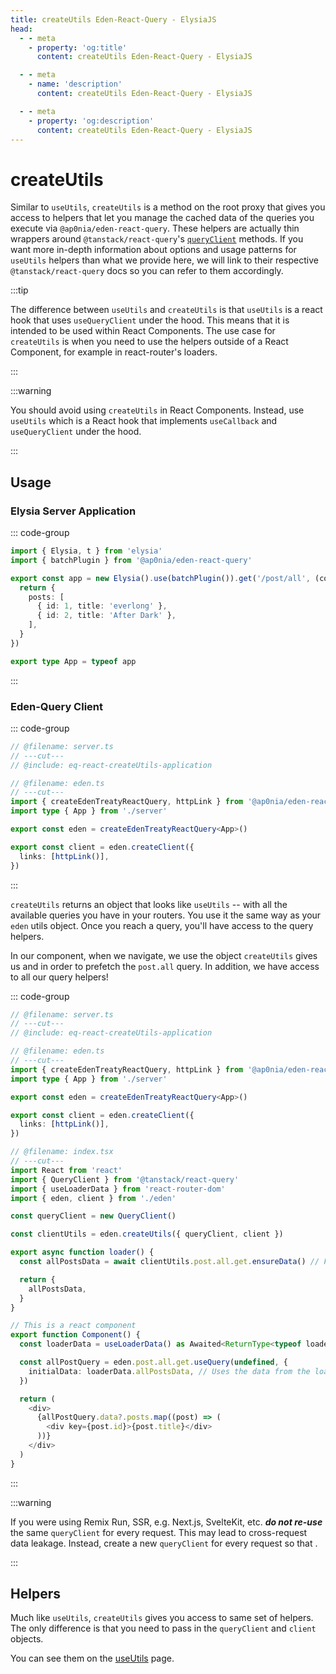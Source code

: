 ```yaml
---
title: createUtils Eden-React-Query - ElysiaJS
head:
  - - meta
    - property: 'og:title'
      content: createUtils Eden-React-Query - ElysiaJS

  - - meta
    - name: 'description'
      content: createUtils Eden-React-Query - ElysiaJS

  - - meta
    - property: 'og:description'
      content: createUtils Eden-React-Query - ElysiaJS
---
```


# createUtils

Similar to `useUtils`, `createUtils` is a method on the root proxy that gives you access
to helpers that let you manage the cached data of the queries you execute via `@ap0nia/eden-react-query`.
These helpers are actually thin wrappers around
`@tanstack/react-query`'s [`queryClient`](https://tanstack.com/query/v5/docs/reference/QueryClient) methods. If you want more in-depth information about options and usage patterns for `useUtils` helpers than what we provide here, we will link to their respective `@tanstack/react-query` docs so you can refer to them accordingly.

:::tip

The difference between `useUtils` and `createUtils` is that `useUtils` is a react hook that uses `useQueryClient` under the hood.
This means that it is intended to be used within React Components.
The use case for `createUtils` is when you need to use the helpers outside of a React Component,
for example in react-router's loaders.

:::

:::warning

You should avoid using `createUtils` in React Components.
Instead, use `useUtils` which is a React hook that implements `useCallback` and `useQueryClient` under the hood.

:::

## Usage

### Elysia Server Application

::: code-group

```typescript twoslash include eq-react-createUtils-application [server.ts]
import { Elysia, t } from 'elysia'
import { batchPlugin } from '@ap0nia/eden-react-query'

export const app = new Elysia().use(batchPlugin()).get('/post/all', (context) => {
  return {
    posts: [
      { id: 1, title: 'everlong' },
      { id: 2, title: 'After Dark' },
    ],
  }
})

export type App = typeof app
```

:::

### Eden-Query Client

::: code-group

```typescript twoslash
// @filename: server.ts
// ---cut---
// @include: eq-react-createUtils-application

// @filename: eden.ts
// ---cut---
import { createEdenTreatyReactQuery, httpLink } from '@ap0nia/eden-react-query'
import type { App } from './server'

export const eden = createEdenTreatyReactQuery<App>()

export const client = eden.createClient({
  links: [httpLink()],
})
```

:::

`createUtils` returns an object that looks like `useUtils` --
with all the available queries you have in your routers.
You use it the same way as your `eden` utils object.
Once you reach a query, you'll have access to the query helpers.

In our component, when we navigate, we use the object `createUtils` gives us and
in order to prefetch the `post.all` query.
In addition, we have access to all our query helpers!

::: code-group

```typescript twoslash [index.tsx]
// @filename: server.ts
// ---cut---
// @include: eq-react-createUtils-application

// @filename: eden.ts
// ---cut---
import { createEdenTreatyReactQuery, httpLink } from '@ap0nia/eden-react-query'
import type { App } from './server'

export const eden = createEdenTreatyReactQuery<App>()

export const client = eden.createClient({
  links: [httpLink()],
})

// @filename: index.tsx
// ---cut---
import React from 'react'
import { QueryClient } from '@tanstack/react-query'
import { useLoaderData } from 'react-router-dom'
import { eden, client } from './eden'

const queryClient = new QueryClient()

const clientUtils = eden.createUtils({ queryClient, client })

export async function loader() {
  const allPostsData = await clientUtils.post.all.get.ensureData() // Fetches data if it doesn't exist in the cache

  return {
    allPostsData,
  }
}

// This is a react component
export function Component() {
  const loaderData = useLoaderData() as Awaited<ReturnType<typeof loader>>

  const allPostQuery = eden.post.all.get.useQuery(undefined, {
    initialData: loaderData.allPostsData, // Uses the data from the loader
  })

  return (
    <div>
      {allPostQuery.data?.posts.map((post) => (
        <div key={post.id}>{post.title}</div>
      ))}
    </div>
  )
}
```

:::

:::warning

If you were using Remix Run, SSR, e.g. Next.js, SvelteKit, etc. **_do not re-use_** the same `queryClient` for every request.
This may lead to cross-request data leakage. Instead, create a new `queryClient` for every request so that .

:::

## Helpers

Much like `useUtils`, `createUtils` gives you access to same set of helpers.
The only difference is that you need to pass in the `queryClient` and `client` objects.

You can see them on the [useUtils](./useUtils) page.
